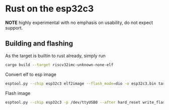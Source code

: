 # Rust on the esp32c3

**NOTE** highly experimental with no emphasis on usability, do not expect support.

## Building and flashing

As the target is builtin to rust already, simply run 
```bash
cargo build --target riscv32imc-unknown-none-elf
```

Convert elf to esp image
```bash
esptool.py --chip esp32c3 elf2image --flash_mode=dio -o esp32c3.bin target/riscv32imc-unknown-none-elf/debug/esp32c3
```

Flash image

```bash
esptool.py --chip esp32c3 -p /dev/ttyUSB0 --after hard_reset write_flash 0x0 esp32c3.bin
```